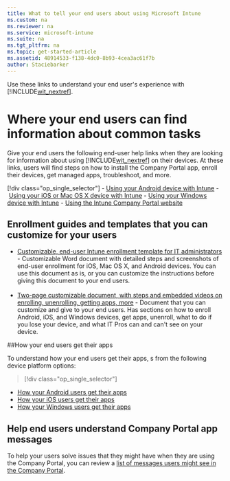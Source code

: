 ```yaml
---
title: What to tell your end users about using Microsoft Intune
ms.custom: na
ms.reviewer: na
ms.service: microsoft-intune
ms.suite: na
ms.tgt_pltfrm: na
ms.topic: get-started-article
ms.assetid: 48914533-f138-4dc0-8b93-4cea3ac61f7b
author: Staciebarker
---
```


Use these links to understand your end user's experience with [!INCLUDE[wit_nextref](../includes/wit_nextref_md.md)]. 

# Where your end users can find information about common tasks

Give your end users the following end-user help links when they are looking for information about using [!INCLUDE[wit_nextref](../includes/wit_nextref_md.md)] on their devices. At these links, users will find steps on how to install the Company Portal app, enroll their devices, get managed apps, troubleshoot, and more.

[!div class="op_single_selector"]
- [Using your Android device with Intune](/Intune/EndUser/using-your-android-device-with-intune.html)
- [Using your iOS or Mac OS X device with Intune](/Intune/EndUser/using-your-ios-or-mac-os-x-device-with-intune.html)
- [Using your Windows device with Intune](/Intune/EndUser/using-your-windows-device-with-intune.html)
- [Using the Intune Company Portal website](/Intune/EndUser/using-the-intune-company-portal-website.html)
 

## Enrollment guides and templates that you can customize for your users

- [Customizable, end-user Intune enrollment template for IT administrators](https://gallery.technet.microsoft.com/End-user-Intune-enrollment-55dfd6) - Customizable Word document with detailed steps and screenshots of end-user enrollment for iOS, Mac OS X, and Android devices. You can use this document as is, or you can customize the instructions before giving this document to your end users.</br></br>
- [Two-page customizable document, with steps and embedded videos on enrolling, unenrolling, getting apps, more](https://gallery.technet.microsoft.com/End-user-Intune-enrollment-55dfd6) - Document that you can customize and give to your end users. Has sections on how to enroll Android, iOS, and Windows devices, get apps, unenroll, what to do if you lose your device, and what IT Pros can and can't see on your device.

##How your end users get their apps

To understand how your end users get their apps, s from the following device platform options:

> [!div class="op_single_selector"]
- [How your Android users get their apps](how-your-android-users-get-their-apps.md)
- [How your iOS users get their apps](how-your-ios-users-get-their-apps.md)
- [How your Windows users get their apps](how-your-windows-users-get-their-apps.md)

## Help end users understand Company Portal app messages

To help your users solve issues that they might have when they are using the Company Portal, you can review a [list of messages users might see in the Company Portal](help-end-users-understand-company-portal-app-messages.md).




